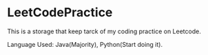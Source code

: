 # LeetCodePractice
This is a storage that keep tarck of my coding practice on Leetcode.

Language Used: Java(Majority), Python(Start doing it).